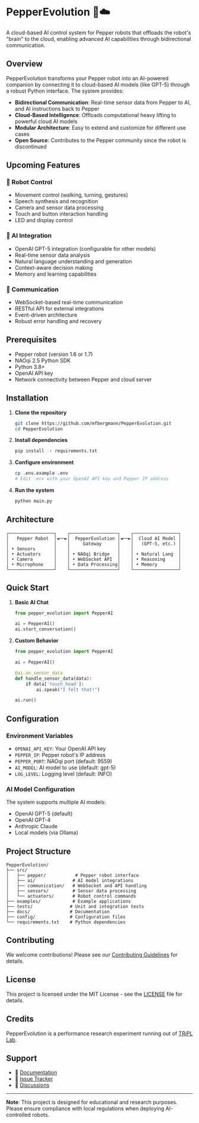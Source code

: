 
# PepperEvolution 🤖☁️

A cloud-based AI control system for Pepper robots that offloads the robot's "brain" to the cloud, enabling advanced AI capabilities through bidirectional communication.

## Overview

PepperEvolution transforms your Pepper robot into an AI-powered companion by connecting it to cloud-based AI models (like GPT-5) through a robust Python interface. The system provides:

- **Bidirectional Communication**: Real-time sensor data from Pepper to AI, and AI instructions back to Pepper
- **Cloud-Based Intelligence**: Offloads computational heavy lifting to powerful cloud AI models
- **Modular Architecture**: Easy to extend and customize for different use cases
- **Open Source**: Contributes to the Pepper community since the robot is discontinued



## Upcoming Features

### 🤖 Robot Control
- Movement control (walking, turning, gestures)
- Speech synthesis and recognition
- Camera and sensor data processing
- Touch and button interaction handling
- LED and display control

### 🧠 AI Integration
- OpenAI GPT-5 integration (configurable for other models)
- Real-time sensor data analysis
- Natural language understanding and generation
- Context-aware decision making
- Memory and learning capabilities

### 🔄 Communication
- WebSocket-based real-time communication
- RESTful API for external integrations
- Event-driven architecture
- Robust error handling and recovery

## Prerequisites

- Pepper robot (version 1.6 or 1.7)
- NAOqi 2.5 Python SDK
- Python 3.8+
- OpenAI API key
- Network connectivity between Pepper and cloud server

## Installation

1. **Clone the repository**
   ```bash
   git clone https://github.com/mfbergmann/PepperEvolution.git
   cd PepperEvolution
   ```

2. **Install dependencies**
   ```bash
   pip install -r requirements.txt
   ```

3. **Configure environment**
   ```bash
   cp .env.example .env
   # Edit .env with your OpenAI API key and Pepper IP address
   ```

4. **Run the system**
   ```bash
   python main.py
   ```

## Architecture

```
┌─────────────────┐    ┌──────────────────┐    ┌─────────────────┐
│   Pepper Robot  │◄──►│  PepperEvolution │◄──►│  Cloud AI Model │
│                 │    │     Gateway      │    │   (GPT-5, etc.) │
│ • Sensors       │    │                  │    │                 │
│ • Actuators     │    │ • NAOqi Bridge   │    │ • Natural Lang  │
│ • Camera        │    │ • WebSocket API  │    │ • Reasoning     │
│ • Microphone    │    │ • Data Processing│    │ • Memory        │
└─────────────────┘    └──────────────────┘    └─────────────────┘
```

## Quick Start

1. **Basic AI Chat**
   ```python
   from pepper_evolution import PepperAI
   
   ai = PepperAI()
   ai.start_conversation()
   ```

2. **Custom Behavior**
   ```python
   from pepper_evolution import PepperAI
   
   ai = PepperAI()
   
   @ai.on_sensor_data
   def handle_sensor_data(data):
       if data['touch_head']:
           ai.speak("I felt that!")
   
   ai.run()
   ```

## Configuration

### Environment Variables
- `OPENAI_API_KEY`: Your OpenAI API key
- `PEPPER_IP`: Pepper robot's IP address
- `PEPPER_PORT`: NAOqi port (default: 9559)
- `AI_MODEL`: AI model to use (default: gpt-5)
- `LOG_LEVEL`: Logging level (default: INFO)

### AI Model Configuration
The system supports multiple AI models:
- OpenAI GPT-5 (default)
- OpenAI GPT-4
- Anthropic Claude
- Local models (via Ollama)

## Project Structure

```
PepperEvolution/
├── src/
│   ├── pepper/           # Pepper robot interface
│   ├── ai/              # AI model integrations
│   ├── communication/   # WebSocket and API handling
│   ├── sensors/         # Sensor data processing
│   └── actuators/       # Robot control commands
├── examples/            # Example applications
├── tests/              # Unit and integration tests
├── docs/               # Documentation
├── config/             # Configuration files
└── requirements.txt    # Python dependencies
```

## Contributing

We welcome contributions! Please see our [Contributing Guidelines](CONTRIBUTING.md) for details.

## License

This project is licensed under the MIT License - see the [LICENSE](LICENSE) file for details.

## Credits
PepperEvolution is a performance research experiment running out of [TRiPL Lab](https://tripl.ca/).

## Support

- 📖 [Documentation](docs/)
- 🐛 [Issue Tracker](https://github.com/mfbergmann/PepperEvolution/issues)
- 💬 [Discussions](https://github.com/mfbergmann/PepperEvolution/discussions)

---

**Note**: This project is designed for educational and research purposes. Please ensure compliance with local regulations when deploying AI-controlled robots.
